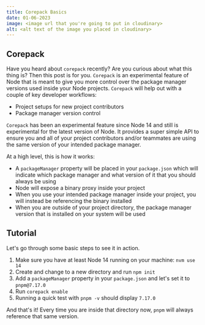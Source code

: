 ```yaml
---
title: Corepack Basics
date: 01-06-2023
image: <image url that you're going to put in cloudinary>
alt: <alt text of the image you placed in cloudinary>
---
```


## Corepack
Have you heard about `corepack` recently? Are you curious about what this thing is? Then this post is for you. `Corepack` is an experimental feature of Node that is meant to give you more control over the package manager versions used inside your Node projects. `Corepack` will help out with a couple of key developer workflows:
- Project setups for new project contributors
- Package manager version control

`Corepack` has been an experimental feature since Node 14 and still is experimental for the latest version of Node. It provides a super simple API to ensure you and all of your project contributors and/or teammates are using the same version of your intended package manager. 

At a high level, this is how it works:
- A `packageManager` property will be placed in your `package.json` which will indicate which package manager and what version of it that you should always be using
- Node will expose a binary proxy inside your project
- When you use your intended package manager inside your project, you will instead be referencing the binary installed
- When you are outside of your project directory, the package manager version that is installed on your system will be used

## Tutorial
Let's go through some basic steps to see it in action.

1. Make sure you have at least Node 14 running on your machine: `nvm use 14`
2. Create and change to a new directory and run `npm init`
3. Add a `packageManager` property in your `package.json` and let's set it to `pnpm@7.17.0`
4. Run `corepack enable`
5. Running a quick test with `pnpm -v` should display `7.17.0`

And that's it! Every time you are inside that directory now, `pnpm` will always reference that same version.
